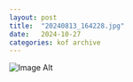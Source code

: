 ```yaml
---
layout:	post
title:	"20240813_164228.jpg"
date:	2024-10-27
categories:	kof archive
---
```


![Image Alt](https://k0f.github.io/assets/20240813_164228.jpg)